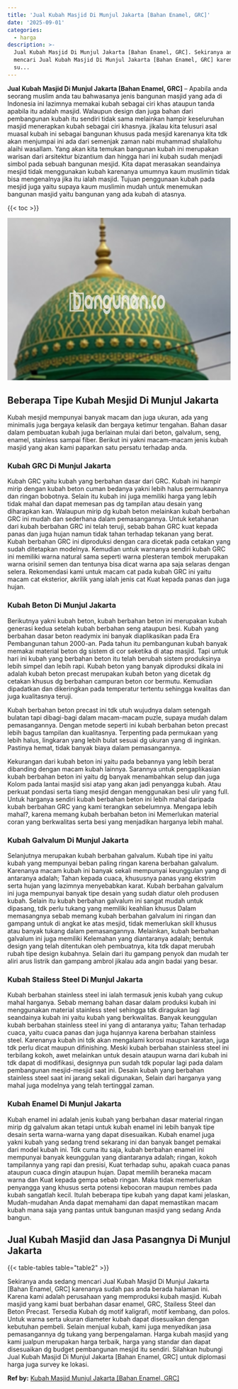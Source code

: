 ```yaml
---
title: 'Jual Kubah Masjid Di Munjul Jakarta [Bahan Enamel, GRC]'
date: '2025-09-01'
categories:
  - harga
description: >-
  Jual Kubah Masjid Di Munjul Jakarta [Bahan Enamel, GRC]. Sekiranya anda sedang
  mencari Jual Kubah Masjid Di Munjul Jakarta [Bahan Enamel, GRC] karenanya
  su...
---
```


**Jual Kubah Masjid Di Munjul Jakarta \[Bahan Enamel, GRC\]** – Apabila anda seorang muslim anda tau bahwasanya jenis bangunan masjid yang ada di Indonesia ini lazimnya memakai kubah sebagai ciri khas ataupun tanda apabila itu adalah masjid. Walaupun design dan juga bahan dari pembangunan kubah itu sendiri tidak sama melainkan hampir keseluruhan masjid menerapkan kubah sebagai ciri khasnya. jikalau kita telusuri asal muasal kubah ini sebagai bangunan khusus pada mesjid karenanya kita tdk akan menjumpai ini ada dari semenjak zaman nabi muhammad shalallohu alaihi wasallam. Yang akan kita temukan bangunan kubah ini merupakan warisan dari arsitektur bizantium dan hingga hari ini kubah sudah menjadi simbol pada sebuah bangunan mesjid. Kita dapat merasakan seandainya mesjid tidak menggunakan kubah karenanya umumnya kaum muslimin tidak bisa mengenalnya jika itu ialah masjid. Tujuan penggunaan kubah pada mesjid juga yaitu supaya kaum muslimin mudah untuk menemukan bangunan masjid yaitu bangunan yang ada kubah di atasnya.

{{< toc >}}

![Jual Kubah Masjid Di Munjul Jakarta [Bahan Enamel, GRC]](/images/jual-kubah-masjid-21.png)

## Beberapa Tipe Kubah Mesjid Di Munjul Jakarta

Kubah mesjid mempunyai banyak macam dan juga ukuran, ada yang minimalis juga bergaya kelasik dan bergaya ketimur tengahan. Bahan dasar dalam pembuatan kubah juga berlainan mulai dari beton, galvalum, seng, enamel, stainless sampai fiber. Berikut ini yakni macam-macam jenis kubah masjid yang akan kami paparkan satu persatu terhadap anda.

### Kubah GRC Di Munjul Jakarta

Kubah GRC yaitu kubah yang berbahan dasar dari GRC. Kubah ini hampir mirip dengan kubah beton cuman bedanya yakni lebih halus permukaannya dan ringan bobotnya. Selain itu kubah ini juga memiliki harga yang lebih tidak mahal dan dapat memesan pas dg tampilan atau desain yang diharapkan kan. Walaupun mirip dg kubah beton melainkan kubah berbahan GRC ini mudah dan sederhana dalam pemasangannya. Untuk ketahanan dari kubah berbahan GRC ini telah teruji, sebab bahan GRC kuat kepada panas dan juga hujan namun tidak tahan terhadap tekanan yang berat. Kubah berbahan GRC ini diproduksi dengan cara dicetak pada cetakan yang sudah ditetapkan modelnya. Kemudian untuk warnanya sendiri kubah GRC ini memiliki warna natural sama seperti warna plesteran tembok merupakan warna orisinil semen dan tentunya bisa dicat warna apa saja selaras dengan selera. Rekomendasi kami untuk macam cat pada kubah GRC ini yaitu macam cat eksterior, akrilik yang ialah jenis cat Kuat kepada panas dan juga hujan.

### Kubah Beton Di Munjul Jakarta

Berikutnya yakni kubah beton, kubah berbahan beton ini merupakan kubah generasi kedua setelah kubah berbahan seng ataupun besi. Kubah yang berbahan dasar beton readymix ini banyak diaplikasikan pada Era Pembangunan tahun 2000-an. Pada tahun itu pembangunan kubah banyak memakai material beton dg sistem di cor seketika di atap masjid. Tapi untuk hari ini kubah yang berbahan beton itu telah berubah sistem produksinya lebih simpel dan lebih rapi. Kubah beton yang banyak diproduksi dikala ini adalah kubah beton precast merupakan kubah beton yang dicetak dg cetakan khusus dg berbahan campuran beton cor bermutu. Kemudian dipadatkan dan dikeringkan pada temperatur tertentu sehingga kwalitas dan juga kualitasnya teruji.

Kubah berbahan beton precast ini tdk utuh wujudnya dalam setengah bulatan tapi dibagi-bagi dalam macam-macam puzle, supaya mudah dalam pemasangannya. Dengan metode seperti ini kubah berbahan beton precast lebih bagus tampilan dan kualitasnya. Terpenting pada permukaan yang lebih halus, lingkaran yang lebih bulat sesuai dg ukuran yang di inginkan. Pastinya hemat, tidak banyak biaya dalam pemasangannya.

Kekurangan dari kubah beton ini yaitu pada bebannya yang lebih berat dibanding dengan macam kubah lainnya. Sarannya untuk pengaplikasian kubah berbahan beton ini yaitu dg banyak menambahkan selup dan juga Kolom pada lantai masjid sisi atap yang akan jadi penyangga kubah. Atau perkuat pondasi serta tiang mesjid dengan menggunakan besi ulir yang full. Untuk harganya sendiri kubah berbahan beton ini lebih mahal daripada kubah berbahan GRC yang kami terangkan sebelumnya. Mengapa lebih mahal?, karena memang kubah berbahan beton ini Memerlukan material coran yang berkwalitas serta besi yang menjadikan harganya lebih mahal.

### Kubah Galvalum Di Munjul Jakarta

Selanjutnya merupakan kubah berbahan galvalum. Kubah tipe ini yaitu kubah yang mempunyai beban paling ringan karena berbahan galvalum. Karenanya macam kubah ini banyak sekali mempunyai keunggulan yang di antaranya adalah; Tahan kepada cuaca, khususnya panas yang ekstrim serta hujan yang lazimnya menyebabkan karat. Kubah berbahan galvalum ini juga mempunyai banyak tipe desain yang sudah diatur oleh produsen kubah. Selain itu kubah berbahan galvalum ini sangat mudah untuk dipasang, tdk perlu tukang yang memiliki keahlian khusus Dalam memasangnya sebab memang kubah berbahan galvalum ini ringan dan gampang untuk di angkat ke atas mesjid, tidak memerlukan skill khusus atau banyak tukang dalam pemasangannya. Melainkan, kubah berbahan galvalum ini juga memiliki Kelemahan yang diantaranya adalah; bentuk design yang telah ditentukan oleh pembuatnya, kita tdk dapat merubah rubah tipe design kubahnya. Selain dari itu gampang penyok dan mudah ter aliri arus listrik dan gampang ambrol jikalau ada angin badai yang besar.

### Kubah Stailess Steel Di Munjul Jakarta

Kubah berbahan stainless steel ini ialah termasuk jenis kubah yang cukup mahal harganya. Sebab memang bahan dasar dalam produksi kubah ini menggunakan material stainless steel sehingga tdk diragukan lagi seandainya kubah ini yaitu kubah yang berkwalitas. Banyak keunggulan kubah berbahan stainless steel ini yang di antaranya yaitu; Tahan terhadap cuaca, yaitu cuaca panas dan juga hujannya karena berbahan stainless steel. Karenanya kubah ini tdk akan mengalami korosi maupun karatan, juga tdk perlu dicat maupun difinishing. Meski kubah berbahan stainless steel ini terbilang kokoh, awet melainkan untuk desain ataupun warna dari kubah ini tdk dapat di modifikasi, designnya pun sudah tdk popular lagi pada dalam pembangunan mesjid-mesjid saat ini. Desain kubah yang berbahan stainless steel saat ini jarang sekali digunakan, Selain dari harganya yang mahal juga modelnya yang telah tertinggal zaman.

### Kubah Enamel Di Munjul Jakarta

Kubah enamel ini adalah jenis kubah yang berbahan dasar material ringan mirip dg galvalum akan tetapi untuk kubah enamel ini lebih banyak tipe desain serta warna-warna yang dapat disesuaikan. Kubah enamel juga yakni kubah yang sedang trend sekarang ini dan banyak banget pemakai dari model kubah ini. Tdk cuma itu saja, kubah berbahan enamel ini mempunyai banyak keunggulan yang diantaranya adalah; ringan, kokoh tampilannya yang rapi dan presisi, Kuat terhadap suhu, apakah cuaca panas ataupun cuaca dingin ataupun hujan. Dapat memilih beraneka macam warna dan Kuat kepada gempa sebab ringan. Maka tidak memerlukan penyangga yang khusus serta potensi kebocoran maupun rembes pada kubah sangatlah kecil. Itulah beberapa tipe kubah yang dapat kami jelaskan, Mudah-mudahan Anda dapat memahami dan dapat memastikan macam kubah mana saja yang pantas untuk bangunan masjid yang sedang Anda bangun.

## Jual Kubah Masjid dan Jasa Pasangnya Di Munjul Jakarta

{{< table-tables table="table2" >}}

Sekiranya anda sedang mencari Jual Kubah Masjid Di Munjul Jakarta \[Bahan Enamel, GRC\] karenanya sudah pas anda berada halaman ini. Karena kami adalah perusahaan yang memproduksi kubah masjid. Kubah masjid yang kami buat berbahan dasar enamel, GRC, Stailess Steel dan Beton Precast. Tersedia Kubah dg motif kaligrafi, motif kembang, dan polos. Untuk warna serta ukuran diameter kubah dapat disesuaikan dengan kebutuhan pembeli. Selain menjual kubah, kami juga menyedikan jasa pemasangannya dg tukang yang berpengalaman. Harga kubah masjid yang kami jualpun merupakan harga terbaik, harga yang standar dan dapat disesuaikan dg budget pembangunan mesjid itu sendiri. Silahkan hubungi Jual Kubah Masjid Di Munjul Jakarta \[Bahan Enamel, GRC\] untuk diplomasi harga juga survey ke lokasi.

**Ref by:** [Kubah Masjid Munjul Jakarta [Bahan Enamel, GRC]](https://id.wikipedia.org/wiki/Kubah)

